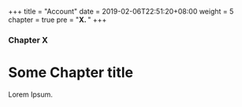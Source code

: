 +++
title = "Account"
date = 2019-02-06T22:51:20+08:00
weight = 5
chapter = true
pre = "<b>X. </b>"
+++

### Chapter X

# Some Chapter title

Lorem Ipsum.